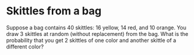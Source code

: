 # Skittles from a bag

Suppose a bag contains 40 skittles: 16 yellow, 14 red, and 10 orange. You draw
3 skittles at random (without replacement) from the bag. What is the probability
that you get 2 skittles of one color and another skittle of a different color?
